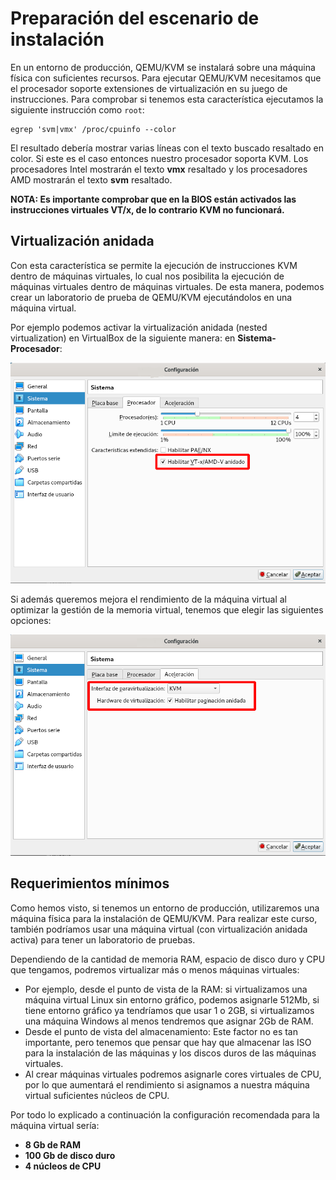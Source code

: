 # Preparación del escenario de instalación

En un entorno de producción, QEMU/KVM se instalará sobre una máquina física con suficientes recursos. Para ejecutar QEMU/KVM necesitamos que el procesador soporte extensiones de virtualización en su juego de instrucciones. Para comprobar si tenemos esta característica ejecutamos la siguiente instrucción como `root`:

```
egrep 'svm|vmx' /proc/cpuinfo --color
```

El resultado debería mostrar varias líneas con el texto buscado resaltado en color. Si este es el caso entonces nuestro procesador soporta KVM. Los procesadores Intel mostrarán el texto **vmx** resaltado y los procesadores AMD mostrarán el texto **svm** resaltado.

**NOTA: Es importante comprobar que en la BIOS están activados las instrucciones virtuales VT/x, de lo contrario KVM no funcionará.**

## Virtualización anidada

Con esta característica se permite la ejecución de instrucciones KVM dentro de máquinas virtuales, lo cual nos posibilita la ejecución de máquinas virtuales dentro de máquinas virtuales. De esta manera, podemos crear un laboratorio de prueba de QEMU/KVM ejecutándolos en una máquina virtual.

Por ejemplo podemos activar la virtualización anidada (nested virtualization) en VirtualBox de la siguiente manera: en **Sistema-Procesador**:

![img](img/virtualbox1.png)

Si además queremos mejora el rendimiento de la máquina virtual al optimizar la gestión de la memoria virtual, tenemos que elegir las siguientes opciones:

![img](img/virtualbox2.png)

## Requerimientos mínimos

Como hemos visto, si tenemos un entorno de producción, utilizaremos una máquina física para la instalación de QEMU/KVM. Para realizar este curso, también podríamos usar una máquina virtual (con virtualización anidada activa) para tener un laboratorio de pruebas.

Dependiendo de la cantidad de memoria RAM, espacio de disco duro y CPU que tengamos, podremos virtualizar más o menos máquinas virtuales:

* Por ejemplo, desde el punto de vista de la RAM: si virtualizamos una máquina virtual Linux sin entorno gráfico, podemos asignarle 512Mb, si tiene entorno gráfico ya tendríamos que usar 1 o 2GB, si virtualizamos una máquina Windows al menos tendremos que asignar 2Gb de RAM.
* Desde el punto de vista del almacenamiento: Este factor no es tan importante, pero tenemos que pensar que hay que almacenar las ISO para la instalación de las máquinas y los discos duros de las máquinas virtuales. 
* Al crear máquinas virtuales podremos asignarle cores virtuales de CPU, por lo que aumentará el rendimiento si asignamos a nuestra máquina virtual suficientes núcleos de CPU.

Por todo lo explicado a continuación la configuración recomendada para la máquina virtual sería:

* **8 Gb de RAM**
* **100 Gb de disco duro**
* **4 núcleos de CPU**

